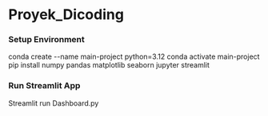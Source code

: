 # Proyek_Dicoding

### Setup Environment
conda create --name main-project python=3.12
conda activate main-project
pip install numpy pandas matplotlib seaborn jupyter streamlit

### Run Streamlit App
Streamlit run Dashboard.py
